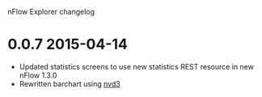 nFlow Explorer changelog


0.0.7 2015-04-14
================

* Updated statistics screens to use new statistics REST resource in new nFlow 1.3.0
* Rewritten barchart using [nvd3](http://nvd3.org/)

